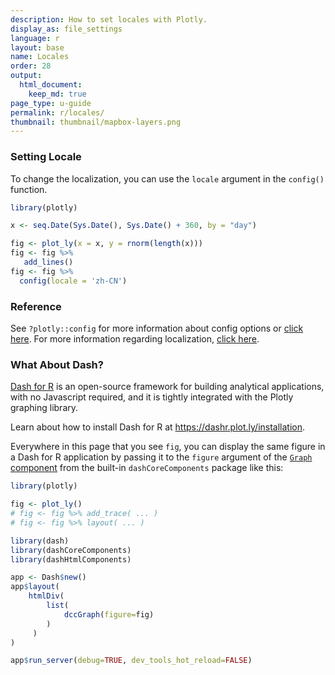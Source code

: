 ```yaml
---
description: How to set locales with Plotly.
display_as: file_settings
language: r
layout: base
name: Locales
order: 28
output:
  html_document:
    keep_md: true
page_type: u-guide
permalink: r/locales/
thumbnail: thumbnail/mapbox-layers.png
---
```


### Setting Locale
To change the localization, you can use the `locale` argument in the `config()` function. 


``` r
library(plotly)

x <- seq.Date(Sys.Date(), Sys.Date() + 360, by = "day")

fig <- plot_ly(x = x, y = rnorm(length(x))) 
fig <- fig %>%
   add_lines() 
fig <- fig %>%
  config(locale = 'zh-CN')
```

### Reference

See `?plotly::config` for more information about config options or [click here](https://plotly.com/r/configuration-options/). For more information regarding localization, [click here](https://github.com/plotly/plotly.js/tree/master/dist#to-include-localization).
### What About Dash?

[Dash for R](https://dashr.plot.ly/) is an open-source framework for building analytical applications, with no Javascript required, and it is tightly integrated with the Plotly graphing library. 

Learn about how to install Dash for R at https://dashr.plot.ly/installation.

Everywhere in this page that you see `fig`, you can display the same figure in a Dash for R application by passing it to the `figure` argument of the [`Graph` component](https://dashr.plot.ly/dash-core-components/graph) from the built-in `dashCoreComponents` package like this:


``` r
library(plotly)

fig <- plot_ly() 
# fig <- fig %>% add_trace( ... )
# fig <- fig %>% layout( ... ) 

library(dash)
library(dashCoreComponents)
library(dashHtmlComponents)

app <- Dash$new()
app$layout(
    htmlDiv(
        list(
            dccGraph(figure=fig) 
        )
     )
)

app$run_server(debug=TRUE, dev_tools_hot_reload=FALSE)
```